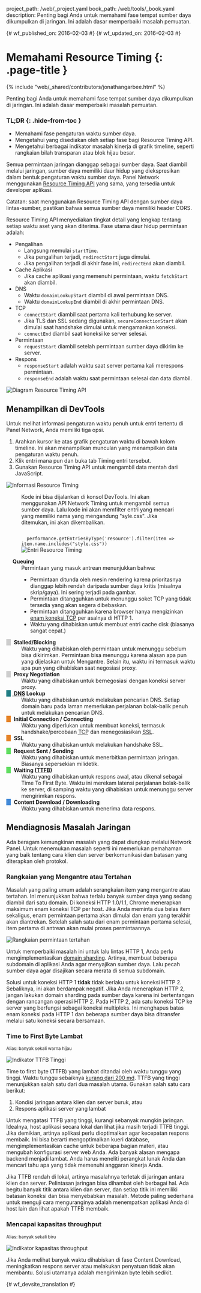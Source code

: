 project_path: /web/_project.yaml
book_path: /web/tools/_book.yaml
description: Penting bagi Anda untuk memahami fase tempat sumber daya dikumpulkan di jaringan. Ini adalah dasar memperbaiki masalah pemuatan.

{# wf_published_on: 2016-02-03 #}
{# wf_updated_on: 2016-02-03 #}

# Memahami Resource Timing {: .page-title }

{% include "web/_shared/contributors/jonathangarbee.html" %}

Penting bagi Anda untuk memahami fase tempat sumber daya dikumpulkan di jaringan. Ini adalah dasar memperbaiki masalah pemuatan.


### TL;DR {: .hide-from-toc }
- Memahami fase pengaturan waktu sumber daya.
- Mengetahui yang disediakan oleh setiap fase bagi Resource Timing API.
- Mengetahui berbagai indikator masalah kinerja di grafik timeline, seperti rangkaian bilah transparan atau blok hijau besar.


Semua permintaan jaringan dianggap sebagai sumber daya.
Saat diambil melalui jaringan, sumber daya memiliki daur hidup yang diekspresikan dalam bentuk pengaturan waktu sumber daya.
Panel Network menggunakan [Resource Timing API](http://www.w3.org/TR/resource-timing) yang sama, yang tersedia untuk developer aplikasi.

Catatan: saat menggunakan Resource Timing API dengan sumber daya lintas-sumber, pastikan
bahwa semua sumber daya memiliki header CORS.

Resource Timing API menyediakan tingkat detail yang lengkap tentang setiap waktu aset yang akan diterima.
Fase utama daur hidup permintaan adalah:

* Pengalihan
  * Langsung memulai `startTime`.
  * Jika pengalihan terjadi, `redirectStart` juga dimulai.
  * Jika pengalihan terjadi di akhir fase ini, `redirectEnd` akan diambil.
* Cache Aplikasi
  * Jika cache aplikasi yang memenuhi permintaan, waktu `fetchStart` akan diambil.
* DNS
  * Waktu `domainLookupStart` diambil di awal permintaan DNS.
  * Waktu `domainLookupEnd` diambil di akhir permintaan DNS.
* TCP
  * `connectStart` diambil saat pertama kali terhubung ke server.
  * Jika TLS dan SSL sedang digunakan, `secureConnectionStart` akan dimulai saat handshake dimulai untuk mengamankan koneksi.
  * `connectEnd` diambil saat koneksi ke server selesai.
* Permintaan
  * `requestStart` diambil setelah permintaan sumber daya dikirim ke server.
* Respons
  * `responseStart` adalah waktu saat server pertama kali merespons permintaan.
  * `responseEnd` adalah waktu saat permintaan selesai dan data diambil.

![Diagram Resource Timing API](imgs/resource-timing-api.png)

## Menampilkan di DevTools

Untuk melihat informasi pengaturan waktu penuh untuk entri tertentu di Panel Network, Anda memiliki tiga opsi.

1. Arahkan kursor ke atas grafik pengaturan waktu di bawah kolom timeline. Ini akan menampilkan munculan yang menampilkan data pengaturan waktu penuh.
2. Klik entri mana pun dan buka tab Timing entri tersebut.
3. Gunakan Resource Timing API untuk mengambil data mentah dari JavaScript.

![Informasi Resource Timing](imgs/resource-timing-data.png)

<figure>
<figcaption>
<p>
  Kode ini bisa dijalankan di konsol DevTools.
  Ini akan menggunakan API Network Timing untuk mengambil semua sumber daya.
  Lalu kode ini akan memfilter entri yang mencari yang memiliki nama yang mengandung "syle.css".
  Jika ditemukan, ini akan dikembalikan.
</p>
<code>
  performance.getEntriesByType('resource').filter(item => item.name.includes("style.css"))
</code>
</figcaption>
<img src="imgs/resource-timing-entry.png" alt="Entri Resource Timing">
</figure>

<style>
dt:before {
  content: "\00a0\00a0\00a0";
}
dt strong {
  margin-left: 5px;
}
dt.stalled:before, dt.proxy-negotiation:before {
  background-color: #cdcdcd;
}
dt.dns-lookup:before {
  background-color: #1f7c83;
}
dt.initial-connection:before, dt.ssl:before {
  background-color: #e58226;
}
dt.request-sent:before, dt.ttfb:before {
  background-color: #5fdd5f;
}
dt.content-download:before {
  background-color: #4189d7;
}
</style>

<dl>

  <dt class="queued"><strong>Queuing</strong></dt>
  <dd>
    Permintaan yang masuk antrean menunjukkan bahwa:
 <ul>
        <li>
        Permintaan ditunda oleh mesin rendering karena prioritasnya dianggap lebih rendah daripada sumber daya kritis (misalnya skrip/gaya).
        Ini sering terjadi pada gambar.
 </li>
        <li>
        Permintaan ditangguhkan untuk menunggu soket TCP yang tidak tersedia yang akan segera dibebaskan.
        </li>
        <li>
        Permintaan ditangguhkan karena browser hanya mengizinkan <a href="https://crbug.com/12066">enam koneksi TCP</a> per asalnya di HTTP 1.
 </li>
        <li>
        Waktu yang dihabiskan untuk membuat entri cache disk (biasanya sangat cepat.)
 </li>
      </ul>
  </dd>

  <dt class="stalled"><strong> Stalled/Blocking</strong></dt>
  <dd>
    Waktu yang dihabiskan oleh permintaan untuk menunggu sebelum bisa dikirimkan.
    Permintaan bisa menunggu karena alasan apa pun yang dijelaskan untuk Mengantre.
    Selain itu, waktu ini termasuk waktu apa pun yang dihabiskan saat negosiasi proxy.
 </dd>

  <dt class="proxy-negotiation"><strong> Proxy Negotiation</strong></dt>
  <dd>Waktu yang dihabiskan untuk bernegosiasi dengan koneksi server proxy.</dd>

  <dt class="dns-lookup"><strong><abbr title="Domain Name System"> DNS</abbr> Lookup</strong></dt>
  <dd>
    Waktu yang dihabiskan untuk melakukan pencarian DNS.
    Setiap domain baru pada laman memerlukan perjalanan bolak-balik penuh untuk melakukan pencarian DNS.
 </dd>

  <dt class="initial-connection"><strong> Initial Connection / Connecting</strong></dt>
  <dd>Waktu yang diperlukan untuk membuat koneksi, termasuk handshake/percobaan <abbr title="Transmission Control Protocol">TCP</abbr> dan menegosiasikan <abbr title="Secure Sockets Layer">SSL</abbr>.</dd>

  <dt class="ssl"><strong> SSL</strong></dt>
  <dd>Waktu yang dihabiskan untuk melakukan handshake SSL.</dd>

  <dt class="request-sent"><strong> Request Sent / Sending</strong></dt>
  <dd>
    Waktu yang dihabiskan untuk menerbitkan permintaan jaringan.
    Biasanya sepersekian milidetik.
  </dd>

  <dt class="ttfb"><strong> Waiting (<abbr title="Time To First Byte">TTFB</abbr>)</strong></dt>
  <dd>
    Waktu yang dihabiskan untuk respons awal, atau dikenal sebagai Time To First Byte.
    Waktu ini merekam latensi perjalanan bolak-balik ke server, di samping waktu yang dihabiskan untuk menunggu server mengirimkan respons.
  </dd>

  <dt class="content-download"><strong> Content Download / Downloading</strong></dt>
  <dd>Waktu yang dihabiskan untuk menerima data respons.</dd>
</dl>


## Mendiagnosis Masalah Jaringan

Ada beragam kemungkinan masalah yang dapat diungkap melalui Network Panel.
Untuk menemukan masalah seperti ini memerlukan pemahaman yang baik tentang cara klien dan server berkomunikasi dan batasan yang diterapkan oleh protokol.

### Rangkaian yang Mengantre atau Tertahan

Masalah yang paling umum adalah serangkaian item yang mengantre atau tertahan.
Ini menunjukkan bahwa terlalu banyak sumber daya yang sedang diambil dari satu domain.
Di koneksi HTTP 1.0/1.1, Chrome menerapkan maksimum enam koneksi TCP per host.
Jika Anda meminta dua belas item sekaligus, enam permintaan pertama akan dimulai dan enam yang terakhir akan diantrekan.
Setelah salah satu dari enam permintaan pertama selesai, item pertama di antrean akan mulai proses permintaannya.

![Rangkaian permintaan tertahan](imgs/stalled-request-series.png)

Untuk memperbaiki masalah ini untuk lalu lintas HTTP 1, Anda perlu mengimplementasikan [domain sharding](https://www.maxcdn.com/one/visual-glossary/domain-sharding-2/).
Artinya, membuat beberapa subdomain di aplikasi Anda agar menyajikan sumber daya.
Lalu pecah sumber daya agar disajikan secara merata di semua subdomain.

Solusi untuk koneksi HTTP 1 **tidak** tidak berlaku untuk koneksi HTTP 2.
Sebaliknya, ini akan berdampak negatif. Jika Anda menerapkan HTTP 2, jangan lakukan domain sharding pada sumber daya karena ini bertentangan dengan rancangan operasi HTTP 2.
Pada HTTP 2, ada satu koneksi TCP ke server yang berfungsi sebagai koneksi multipleks.
Ini menghapus batas enam koneksi pada HTTP 1 dan beberapa sumber daya bisa ditransfer melalui satu koneksi secara bersamaan.

### Time to First Byte Lambat

<small>Alias: banyak sekali warna hijau</small>

![Indikator TTFB Tinggi](imgs/indicator-of-high-ttfb.png)

Time to first byte (TTFB) yang lambat ditandai oleh waktu tunggu yang tinggi.
Waktu tunggu sebaiknya [kurang dari 200 md](/speed/docs/insights/Server).
TTFB yang tinggi menunjukkan salah satu dari dua masalah utama. Gunakan salah satu cara berikut:

1. Kondisi jaringan antara klien dan server buruk, atau
2. Respons aplikasi server yang lambat

Untuk mengatasi TTFB yang tinggi, kurangi sebanyak mungkin jaringan.
Idealnya, host aplikasi secara lokal dan lihat jika masih terjadi TTFB tinggi.
Jika demikian, artinya aplikasi perlu dioptimalkan agar kecepatan respons membaik.
Ini bisa berarti mengoptimalkan kueri database, mengimplementasikan cache untuk beberapa bagian materi, atau mengubah konfigurasi server web Anda.
Ada banyak alasan mengapa backend menjadi lambat.
Anda harus meneliti perangkat lunak Anda dan mencari tahu apa yang tidak memenuhi anggaran kinerja Anda.

Jika TTFB rendah di lokal, artinya masalahnya terletak di jaringan antara klien dan server.
Pelintasan jaringan bisa dihambat oleh berbagai hal.
Ada begitu banyak titik antara klien dan server, dan setiap titik ini memiliki batasan koneksi dan bisa menyebabkan masalah.
Metode paling sederhana untuk menguji cara menguranginya adalah menempatkan aplikasi Anda di host lain dan lihat apakah TTFB membaik.

### Mencapai kapasitas throughput

<small>Alias: banyak sekali biru</small>

![Indikator kapasitas throughput](imgs/indicator-of-large-content.png)

Jika Anda melihat banyak waktu dihabiskan di fase Content Download, meningkatkan respons server atau melakukan penyatuan tidak akan membantu.
Solusi utamanya adalah mengirimkan byte lebih sedikit.


{# wf_devsite_translation #}
